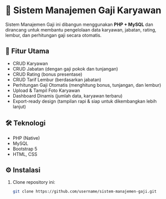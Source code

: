 # 💼 Sistem Manajemen Gaji Karyawan

Sistem Manajemen Gaji ini dibangun menggunakan **PHP + MySQL** dan dirancang untuk membantu pengelolaan data karyawan, jabatan, rating, lembur, dan perhitungan gaji secara otomatis.

## 📂 Fitur Utama

- CRUD Karyawan
- CRUD Jabatan (dengan gaji pokok dan tunjangan)
- CRUD Rating (bonus presentase)
- CRUD Tarif Lembur (berdasarkan jabatan)
- Perhitungan Gaji Otomatis (menghitung bonus, tunjangan, dan lembur)
- Upload & Tampil Foto Karyawan
- Dashboard Dinamis (jumlah data, karyawan terbaru)
- Export-ready design (tampilan rapi & siap untuk dikembangkan lebih lanjut)

## 🛠️ Teknologi

- PHP (Native)
- MySQL
- Bootstrap 5
- HTML, CSS

## ⚙️ Instalasi

1. Clone repository ini:
   ```bash
   git clone https://github.com/username/sistem-manajemen-gaji.git
